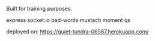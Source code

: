Built for training purposes.

express
socket.io
bad-words
mustach
moment
qs

deployed on: https://quiet-tundra-06587.herokuapp.com/
